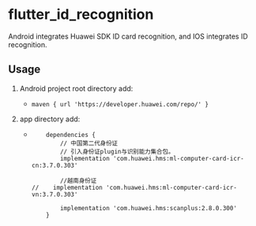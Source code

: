 # flutter_id_recognition

Android integrates Huawei SDK ID card recognition, and IOS integrates ID recognition.

## Usage

1. Android project root directory add:

   - `maven { url 'https://developer.huawei.com/repo/' }`

2. app directory add:

   - ```
         dependencies {
             // 中国第二代身份证
             // 引入身份证plugin与识别能力集合包。
             implementation 'com.huawei.hms:ml-computer-card-icr-cn:3.7.0.303'
     
             //越南身份证
     //    implementation 'com.huawei.hms:ml-computer-card-icr-vn:3.7.0.303'
     
             implementation 'com.huawei.hms:scanplus:2.8.0.300'
         }
     ```

     



